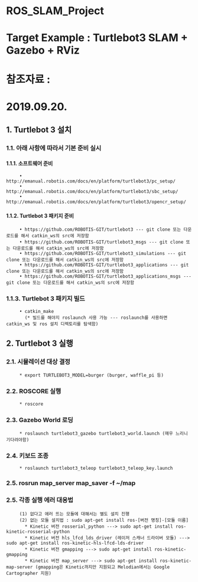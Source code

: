 # ROS_SLAM_Project

# Target Example : Turtlebot3 SLAM + Gazebo + RViz

# 참조자료 : 

# 2019.09.20.
## 1. Turtlebot 3 설치
### 1.1. 아래 사항에 따라서 기본 준비 실시
#### 1.1.1. 소프트웨어 준비
         • http://emanual.robotis.com/docs/en/platform/turtlebot3/pc_setup/
         • http://emanual.robotis.com/docs/en/platform/turtlebot3/sbc_setup/
         • http://emanual.robotis.com/docs/en/platform/turtlebot3/opencr_setup/

#### 1.1.2. Turtlebot 3 패키지 준비
         • https://github.com/ROBOTIS-GIT/turtlebot3 --- git clone 또는 다운로드를 해서 catkin_ws의 src에 저장함
         • https://github.com/ROBOTIS-GIT/turtlebot3_msgs --- git clone 또는 다운로드를 해서 catkin_ws의 src에 저장함
         • https://github.com/ROBOTIS-GIT/turtlebot3_simulations --- git clone 또는 다운로드를 해서 catkin_ws의 src에 저장함
         • https://github.com/ROBOTIS-GIT/turtlebot3_applications --- git clone 또는 다운로드를 해서 catkin_ws의 src에 저장함
         • https://github.com/ROBOTIS-GIT/turtlebot3_applications_msgs --- git clone 또는 다운로드를 해서 catkin_ws의 src에 저장함

### 1.1.3. Turtlebot 3 패키지 빌드
         • catkin_make 
           (* 빌드를 해야지 roslaunch 사용 가능 --- roslaunch를 사용하면 catkin_ws 및 ros 설치 디렉토리를 탐색함)

## 2. Turtlebot 3 실행
### 2.1. 시뮬레이션 대상 결정
         * export TURTLEBOT3_MODEL=burger (burger, waffle_pi 등)
### 2.2. ROSCORE 실행 
         * roscore
### 2.3. Gazebo World 로딩
         * roslaunch turtlebot3_gazebo turtlebot3_world.launch (매우 느리니 기다려야함)
### 2.4. 키보드 조종
         * roslaunch turtlebot3_teleop turtlebot3_teleop_key.launch
### 2.5. rosrun map_server map_saver -f ~/map

### 2.5. 각종 실행 에러 대응법
         (1) 없다고 에러 뜨는 모듈에 대해서는 별도 설치 진행
         (2) 없는 모듈 설치법 : sudo apt-get install ros-[버전 명칭]-[모듈 이름]
           * Kinetic 버전 rosserial_python ---> sudo apt-get install ros-kinetic-rosserial-python
           * Kinetic 버전 hls_lfcd_lds_driver (레이저 스캐너 드라이버 모듈) ---> sudo apt-get install ros-kinetic-hls-lfcd-lds-driver
           * Kinetic 버전 gmapping ---> sudo apt-get install ros-kinetic-gmapping
           * Kinetic 버전 map_server ---> sudo apt-get install ros-kinetic-map-server (gmapping은 Kinetic까지만 지원되고 Melodian에서는 Google Cartographer 지원)
